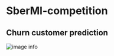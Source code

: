# SberMl-competition
## Churn customer prediction

![image info](https://cdn.rns.online/imgs/2020/09/24/07/468969/36f3bf936dab21536c9dfc301edccd3107ee3f52.jpg)
